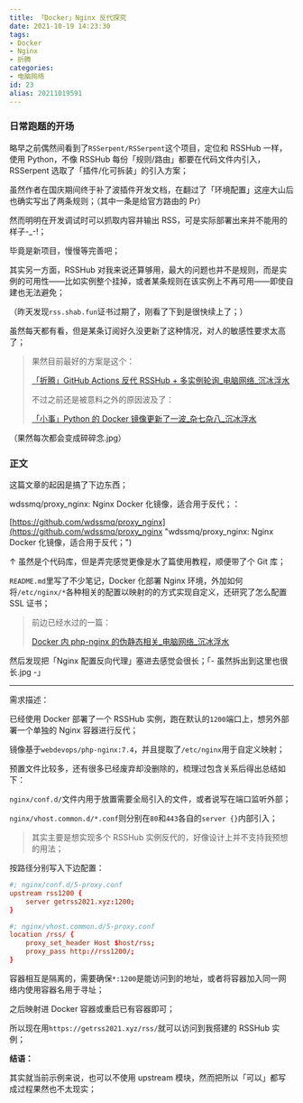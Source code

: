 ```yaml
---
title: 「Docker」Nginx 反代探究
date: 2021-10-19 14:23:30
tags:
- Docker
- Nginx
- 折腾
categories:
- 电脑网络
id: 23
alias: 20211019591
---
```


### 日常跑题的开场

略早之前偶然间看到了`RSSerpent/RSSerpent`这个项目，定位和 RSSHub 一样，使用 Python，不像 RSSHub 每份「规则/路由」都要在代码文件内引入，RSSerpent 选取了「插件/化可拆装」的引入方案；

<!--more-->

虽然作者在国庆期间终于补了波插件开发文档，在翻过了「环境配置」这座大山后也确实写出了两条规则；（其中一条是给官方路由的 Pr）

然而明明在开发调试时可以抓取内容并输出 RSS，可是实际部署出来并不能用的样子-_-!；

毕竟是新项目，慢慢等完善吧；

其实另一方面，RSSHub 对我来说还算够用，最大的问题也并不是规则，而是实例的可用性——比如实例整个挂掉，或者某条规则在该实例上不再可用——即使自建也无法避免；

（昨天发现`rss.shab.fun`证书过期了，刚看了下到是很快续上了；）

虽然每天都有看，但是某条订阅好久没更新了这种情况，对人的敏感性要求太高了；

> 果然目前最好的方案是这个：
>
> [「折腾」GitHub Actions 反代 RSSHub + 多实例轮询\_电脑网络\_沉冰浮水](https://www.wdssmq.com/post/20100309739.html "「折腾」GitHub Actions 反代 RSSHub + 多实例轮询\_电脑网络\_沉冰浮水")
>
> 不过之前还是被意料之外的原因波及了：
>
> [「小事」Python 的 Docker 镜像更新了一波\_杂七杂八\_沉冰浮水](https://www.wdssmq.com/post/20210820542.html "「小事」Python 的 Docker 镜像更新了一波\_杂七杂八\_沉冰浮水")

（果然每次都会变成碎碎念.jpg）

### 正文

这篇文章的起因是搞了下边东西；

wdssmq/proxy\_nginx: Nginx Docker 化镜像，适合用于反代；：

[https://github.com/wdssmq/proxy_nginx](https://github.com/wdssmq/proxy_nginx "wdssmq/proxy\_nginx: Nginx Docker 化镜像，适合用于反代；")

↑ 虽然是个代码库，但是弄完感觉更像是水了篇使用教程，顺便带了个 Git 库；

`README.md`里写了不少笔记，Docker 化部署 Nginx 环境，外加如何将`/etc/nginx/*`各种相关的配置以映射的的方式实现自定义，还研究了怎么配置 SSL 证书；

> 前边已经水过的一篇：
>
> [Docker 内 php-nginx 的伪静态相关\_电脑网络\_沉冰浮水](https://www.wdssmq.com/post/20190813019.html "Docker 内 php-nginx 的伪静态相关\_电脑网络\_沉冰浮水")

然后发现把「Nginx 配置反向代理」塞进去感觉会很长；「- 虽然拆出到这里也很长.jpg -」

----

需求描述：

已经使用 Docker 部署了一个 RSSHub 实例，跑在默认的`1200`端口上，想另外部署一个单独的 Nginx 容器进行反代；

镜像基于`webdevops/php-nginx:7.4`，并且提取了`/etc/nginx`用于自定义映射；

预置文件比较多，还有很多已经废弃却没删除的，梳理过包含关系后得出总结如下：

`nginx/conf.d/`文件内用于放置需要全局引入的文件，或者说写在端口监听外部；

`nginx/vhost.common.d/*.conf`则分别在`80`和`443`各自的`server {}`内部引入；

> 其实主要是想实现多个 RSSHub 实例反代的，好像设计上并不支持我预想的用法；

按路径分别写入下边配置：

```conf
#; nginx/conf.d/5-proxy.conf
upstream rss1200 {
    server getrss2021.xyz:1200;
}
```

```conf
#; nginx/vhost.common.d/5-proxy.conf
location /rss/ {
    proxy_set_header Host $host/rss;
    proxy_pass http://rss1200/;
}
```

容器相互是隔离的，需要确保`*:1200`是能访问到的地址，或者将容器加入同一网络内使用容器名用于寻址；

之后映射进 Docker 容器或重启已有容器即可；

所以现在用`https://getrss2021.xyz/rss/`就可以访问到我搭建的 RSSHub 实例；

**结语：**

其实就当前示例来说，也可以不使用 upstream 模块，然而把所以「可以」都写成过程果然也不太现实；

